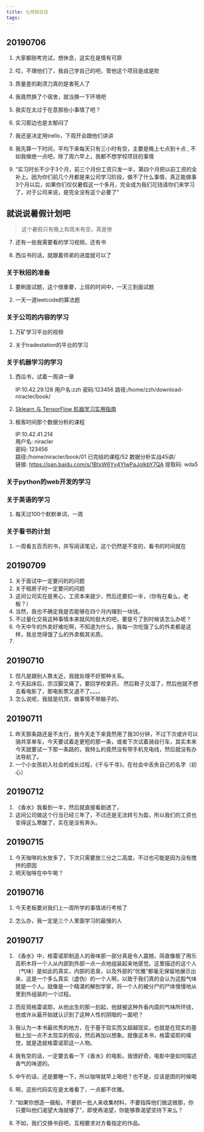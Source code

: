 ```yaml
---
title: 七月份日记
tags:
---
```


<!-- more -->

## 20190706

1. 大家都刚考完试，想休息，这实在是情有可原

2. 哎，不理他们了，我自己学自己的吧，管他这个项目是成是败

3. 质量差的剃须刀真的是害死人了

4. 我竟然换了个宿舍，就当换一下环境吧

5. 我实在太过于在意那些小事情了吧？

6. 实习那边也是太郁闷了

7. 我还是决定用trello，下周开会跟他们讲讲

8. 我先算一下时间，平均下来每天只有三小时有空，主要是晚上七点到十点
, 不如我做绝一点吧，除了周六早上，我都不想学校项目的事情

9. “实习时长不少于3个月，前三个月份工资只发一半，第四个月把以前工资的全补上。因为你们前几个月都是来公司学习阶段，做不了什么事情，真正能做事3个月以后，如果你们仅仅暑假这一个多月，完全成为我们花钱请你们来学习了，对于公司来说，是完全没有这个必要了”

## 就说说暑假计划吧

> 这个暑假只有晚上和周末有空，真是惨

7. 还有一些我需要看的学习视频，还有书

8. 西瓜书的话，就跟着师弟的进度就可以了

### 关于秋招的准备

1. 要刷面试题，这个很重要，上班的时间中，一天三到面试题

1. 一天一道leetcode的算法题

### 关于公司的内容的学习

1. 万矿学习平台的视频

2. 关于tradestation的平台的学习

### 关于机器学习的学习

1. 西瓜书，试着一周讲一章

    IP:10.42.29.128
    用户名:zzh
    密码:123456
    路径:/home/zzh/download-niracler/book/

2. [Sklearn 与 TensorFlow 机器学习实用指南](https://github.com/apachecn/hands-on-ml-zh/tree/d6963c5048a1d4b1da9e741c625f7cc2a1400235)

3. 极客时间那个数据分析的课程  

    IP:10.42.41.214  
    用户名: niracler  
    密码: 123456  
    路径:/home/niracler/book/01 已完结的课程/52 数据分析实战45讲/  
    链接: https://pan.baidu.com/s/1BtxW6Yy4YIwPaJoIkbY7QA 提取码: wda5 


### 关于python的web开发的学习

### 关于英语的学习

1. 每天过100个默默单词，一周

### 关于看书的计划

1. 一周看五百页的书，并写阅读笔记，这个仍然是不变的，看书的时间就在

## 20190709

1. 关于面试中一定要问的的问题
2. 关于租房子时一定要问的问题
3. 这间公司实在是黑心，工资本来就少，然后还要扣一半，（你有在看么，老板？）
4. 当然，我也不确定我是否能够在四个月内赚到一块钱。
5. 不过量化交易这种事情本来就风险挺大的吧，要是亏了到时候该怎么办呢？
6. 今天中午的外卖好难吃啊，不知道为什么，我每一次吃饿了么的外卖都是这样，我总觉得饿了么的外卖极其劣质。
7. 


## 20190710

1. 但凡是跟别人靠太近，我就处理不好那种关系。
2. 今天起床后，宗汉脚又痛了，要回学校拿药， 然后鞋子又湿了，然后他就不想去看电影了，那电影票又退不了。。。。
3. 怎么说呢，我就是坑货，做事情不带脑子的。

## 20190711

1. 昨天那条路还是不太行，我今天走下来竟然用了我30分钟，不过下次或许可以骑共享单车，今天要试着走更短的那一条，或者下次试着骑自行车，其实本来今天就要试一下那一条路的，我特么的竟然没有带手机充电线，然后就没有办法导航了。
1. 一个小女孩初入社会的成长过程，《千与千寻》。在社会中丢失自己的名字（初心）

## 20190712

1. 《香水》我看到一半，然后就直接看剧透了，
2. 这间公司做这个行当已经三年了，不过还是无法转亏为盈，所以我们的工资也变得这么寒酸了，实在是没有奔头。

## 20190715

1. 今天咖啡的水放多了，下次只需要放三分之二高度，不过也可能是因为没有搅拌的原因
2. 明天咖啡在中午喝？

## 20190716

1. 今天老板要对我们上一周所学的事情进行考核了

1. 怎么办，我一定是三个人里面学习的最慢的人

## 20190717

1. 《香水》中，格雷诺耶制造人的香味那一部分真是令人震撼，简直像极了用乐高积木将一个人从内部到外部一点一点地组装起来地感觉。这里描述的这个人（气味）是如此的真实，内部的恶臭，以及外部的“优雅”都毫无保留地展示出来，这是一个多么真实（虚伪）的一个人啊，以致于我们真的会认为这股气味就是一个人。就像是一个精湛的解刨学家，将一个人的被分尸的尸体慢慢地从里到外组装的一个过程。

2. 而反观格雷诺耶，从他出生的那一刻起，他就被这种外香内腐的气味所环绕，他或许从最开始就认识到了这种人性的阴暗的一面吧？

3. 我认为一本书最优秀的地方，在于基于现实而又超越现实，也就是在现实的基础上加一点不太现实的假设，然后再加以想象。就像这本书，格雷诺耶的嗅觉，就是造就格雷诺耶这一人物。

4. 我有空的话，一定要去看一下《香水》的电影。我很好奇，电影中是如何描述香气的味道的。

5. 中午的话，还是要睡一下，所以咖啡就早上喝吧？也不是，应该是困的时候喝

6. 啊，这些代码实在是太难看了，一点都不优雅。

7. “如果你想造一艘船，不要抓一批人来收集材料，不要指挥他们做这做那，你只要叫他们渴望大海就够了”，即使再渴望，你能够靠渴望坚持下来么？

8. 不如，我们交换书目吧，互相要求对方看指定的作品。